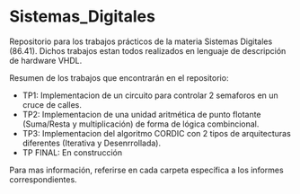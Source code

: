 # Sistemas_Digitales

Repositorio para los trabajos prácticos de la materia Sistemas Digitales (86.41). Dichos trabajos estan todos realizados en lenguaje de descripción de hardware VHDL.

Resumen de los trabajos que encontrarán en el repositorio:

- TP1: Implementacion de un circuito para controlar 2 semaforos en un cruce de calles.
- TP2: Implementacion de una unidad aritmética de punto flotante (Suma/Resta y multiplicación) de forma de lógica combincional.
- TP3: Implementacion del algoritmo CORDIC con 2 tipos de arquitecturas diferentes (Iterativa y Desenrrollada).
- TP FINAL: En construcción

Para mas información, referirse en cada carpeta específica a los informes correspondientes.
